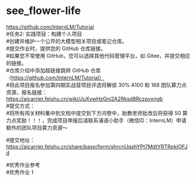 # see_flower-life    
https://github.com/InternLM/Tutorial    
#任务2: 实践项目：构建个人项目   
#创建并维护一个公开的大模型相关项目或笔记仓库。   
#提交作业时，提供您的 GitHub 仓库链接。   
#如果您不常使用 GitHub，您可以选择其他代码管理平台，如 Gitee，并提交相应的链接。   
#仓库介绍中添加超链接跳转 GitHub 仓库（https://github.com/InternLM/Tutorial）  
#将此项目报名参加第四期实战营项目评选将解锁 30% A100 和 168 团队算力点资源，报名链接： 
  https://aicarrier.feishu.cn/wiki/JuXvwHzGni2A2Rksd8Rczpvxngb   
#提交方式：   
#将所有闯关材料集中到文档中提交到下方问卷中，助教老师批改后将获得 50 算力点奖励！！！，完成项目申报后请联系浦语小助手（微信ID：InternLM）申请额外的团队项目算力资源～  

#提交地址：https://aicarrier.feishu.cn/share/base/form/shrcnUqshYPt7MdtYRTRpkiOFJd   

#优秀作业参考   
#优秀作业 1   
